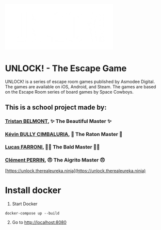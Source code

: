 ![logo UNLOCK!](./public/data/assets/UNLOCK.webp)
---
# UNLOCK! - The Escape Game

UNLOCK! is a series of escape room games published by Asmodee Digital. The games are available on iOS, Android, and Steam. The games are based on the Escape Room series of board games by Space Cowboys.  

## This is a school project made by:

### [Tristan BELMONT](https://github.com/MaegIins), ✨ The Beautiful Master ✨
### [Kévin BULLY CIMBALURIA](https://github.com/TheRealEureka), 🦝 The Raton Master 🦝
### [Lucas FARRONI](https://github.com/lucasfarroni), 👨‍🦲 The Bald Master 👨‍🦲
### [Clément PERRIN](https://github.com/Alfiov), 😠 The Aigrito Master 😠

[https://unlock.therealeureka.ninja](https://unlock.therealeureka.ninja)

# Install docker

1. Start Docker

```
docker-compose up --build
```

2. Go to [http://localhost:8080](http://localhost:8080)



